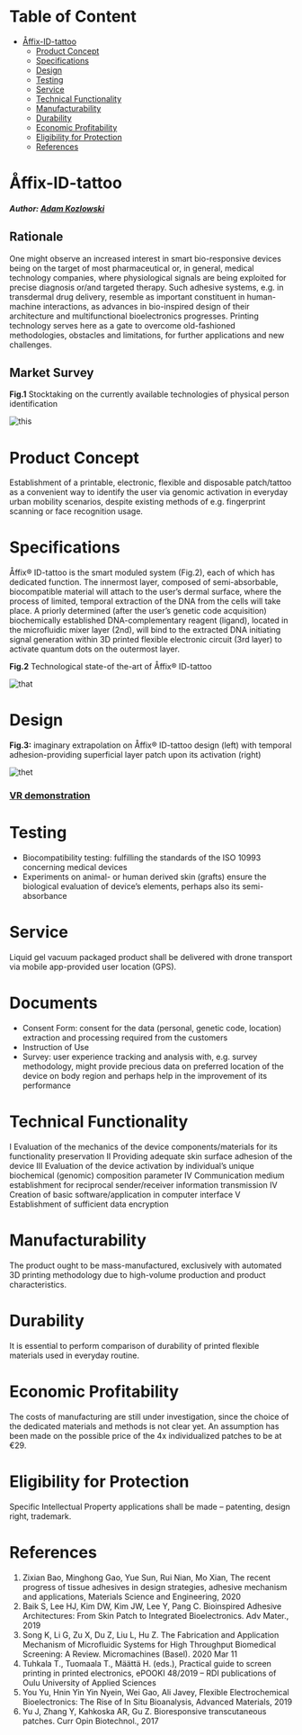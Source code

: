 Table of Content
================
* [Åffix-ID-tattoo](#Åffix-ID-tattoo)
  * [Product Concept](#Product-Concept)
  * [Specifications](#Specifications)
  * [Design](#Design)
  * [Testing](#Testing)
  * [Service](#Service)
  * [Technical Functionality](#Technical-Functionality)
  * [Manufacturability](#Manufacturability)
  * [Durability](#Durability)
  * [Economic Profitability](#Economic-Profitability)
  * [Eligibility for Protection](#Eligibility-for-Protection)
  * [References](#References)


# Åffix-ID-tattoo

##### **Author:** [Adam Kozlowski](https://github.com/kozload)

## Rationale
One might observe an increased interest in smart bio-responsive devices being on the target of most pharmaceutical or, in general, medical technology companies, where physiological signals are being exploited for precise diagnosis or/and targeted therapy. Such adhesive systems, e.g. in transdermal drug delivery, resemble as important constituent in human-machine interactions, as advances in bio-inspired design of their architecture and multifunctional bioelectronics progresses. Printing technology serves here as a gate to overcome old-fashioned methodologies, obstacles and limitations, for further applications and new challenges.

## Market Survey
**Fig.1** Stocktaking on the currently available technologies of physical person identification

![this](./img/marketo.png)

# Product Concept
Establishment of a printable, electronic, flexible and disposable patch/tattoo as a convenient way to identify the user via genomic activation in everyday urban mobility scenarios, despite existing methods of e.g. fingerprint scanning or face recognition usage. 

# Specifications
Åffix® ID-tattoo is the smart moduled system (Fig.2), each of which has dedicated function. The innermost layer, composed of semi-absorbable, biocompatible material will attach to the user’s dermal surface, where the process of limited, temporal extraction of the DNA from the cells will take place. A priorly determined (after the user’s genetic code acquisition) biochemically established DNA-complementary reagent (ligand), located in the microfluidic mixer layer (2nd), will bind to the extracted DNA initiating signal generation within 3D printed flexible electronic circuit (3rd layer) to activate quantum dots on the outermost layer. 

**Fig.2** Technological state-of the-art of Åffix® ID-tattoo

![that](./img/columno.png)

# Design
**Fig.3:** imaginary extrapolation on Åffix® ID-tattoo design (left) with temporal adhesion-providing superficial layer patch upon its activation (right)

![thet](./img/mano.png)

### **[VR demonstration](https://affix8.glitch.me/%C3%85ffix%C2%AE__.html)**

# Testing
-	Biocompatibility testing: fulfilling the standards of the ISO 10993 concerning medical devices 
-	Experiments on animal- or human derived skin (grafts) ensure the biological evaluation of device’s elements, perhaps also its semi-absorbance

# Service
Liquid gel vacuum packaged product shall be delivered with drone transport via mobile app-provided user location (GPS).

# Documents
-	Consent Form: consent for the data (personal, genetic code, location) extraction and processing required from the customers 
-	Instruction of Use
-	Survey: user experience tracking and analysis with, e.g. survey methodology, might provide precious data on preferred location of the device on body region and perhaps help in the improvement of its performance

# Technical Functionality
I	Evaluation of the mechanics of the device components/materials for its functionality preservation
II	Providing adequate skin surface adhesion of the device
III	Evaluation of the device activation by individual’s unique biochemical (genomic) composition parameter
IV	Communication medium establishment for reciprocal sender/receiver information transmission
IV	Creation of basic software/application in computer interface
V	Establishment of sufficient data encryption 

# Manufacturability
The product ought to be mass-manufactured, exclusively with automated 3D printing methodology due to high-volume production and product characteristics.

# Durability
It is essential to perform comparison of durability of printed flexible materials used in everyday routine.

# Economic Profitability	
The costs of manufacturing are still under investigation, since the choice of the dedicated materials and methods is not clear yet. An assumption has been made on the possible price of the 4x individualized patches to be at €29.

# Eligibility for Protection
Specific Intellectual Property applications shall be made – patenting, design right, trademark.

# References

1. Zixian Bao, Minghong Gao, Yue Sun, Rui Nian, Mo Xian, The recent progress of tissue adhesives in design strategies, adhesive mechanism and applications, Materials Science and Engineering, 2020
2. Baik S, Lee HJ, Kim DW, Kim JW, Lee Y, Pang C. Bioinspired Adhesive Architectures: From Skin Patch to Integrated Bioelectronics. Adv Mater., 2019 
3. Song K, Li G, Zu X, Du Z, Liu L, Hu Z. The Fabrication and Application Mechanism of Microfluidic Systems for High Throughput Biomedical Screening: A Review. Micromachines (Basel). 2020 Mar 11
4. Tuhkala T., Tuomaala T., Määttä H. (eds.), Practical guide to screen printing in printed electronics, ePOOKI 48/2019 – RDI publications of Oulu University of Applied Sciences
5. You Yu, Hnin Yin Yin Nyein, Wei Gao, Ali Javey, Flexible Electrochemical Bioelectronics: The Rise of In Situ Bioanalysis, Advanced Materials, 2019
6. Yu J, Zhang Y, Kahkoska AR, Gu Z. Bioresponsive transcutaneous patches. Curr Opin Biotechnol., 2017




